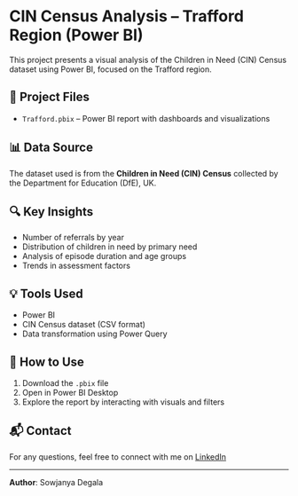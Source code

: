 # CIN Census Analysis – Trafford Region (Power BI)

This project presents a visual analysis of the Children in Need (CIN) Census dataset using Power BI, focused on the Trafford region.

## 📁 Project Files

- `Trafford.pbix` – Power BI report with dashboards and visualizations

## 📊 Data Source

The dataset used is from the **Children in Need (CIN) Census** collected by the Department for Education (DfE), UK.


## 🔍 Key Insights

- Number of referrals by year
- Distribution of children in need by primary need
- Analysis of episode duration and age groups
- Trends in assessment factors

## 💡 Tools Used

- Power BI
- CIN Census dataset (CSV format)
- Data transformation using Power Query

## 📌 How to Use

1. Download the `.pbix` file
2. Open in Power BI Desktop
3. Explore the report by interacting with visuals and filters

## 📬 Contact

For any questions, feel free to connect with me on [LinkedIn](https://www.linkedin.com/in/sowjanyadegala)

---

**Author**: Sowjanya Degala  

